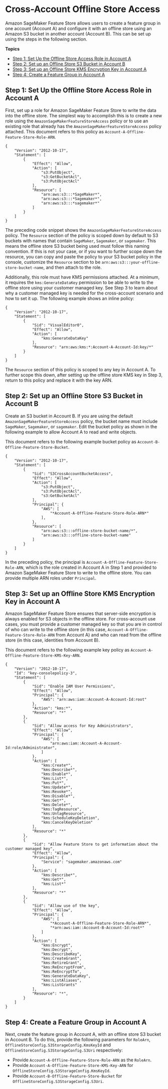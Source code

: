 # Cross\-Account Offline Store Access<a name="feature-store-security-cross-account"></a>

 Amazon SageMaker Feature Store allows users to create a feature group in one account \(Account A\) and configure it with an offline store using an Amazon S3 bucket in another account \(Account B\)\. This can be set up using the steps in the following section\.

**Topics**
+ [Step 1: Set Up the Offline Store Access Role in Account A](#feature-store-setup-step1)
+ [Step 2: Set up an Offline Store S3 Bucket in Account B](#feature-store-setup-step2)
+ [Step 3: Set up an Offline Store KMS Encryption Key in Account A](#feature-store-setup-step3)
+ [Step 4: Create a Feature Group in Account A](#feature-store-setup-step4)

## Step 1: Set Up the Offline Store Access Role in Account A<a name="feature-store-setup-step1"></a>

First, set up a role for Amazon SageMaker Feature Store to write the data into the offline store\. The simplest way to accomplish this is to create a new role using the `AmazonSageMakerFeatureStoreAccess` policy or to use an existing role that already has the `AmazonSageMakerFeatureStoreAccess` policy attached\. This document refers to this policy as `Account-A-Offline-Feature-Store-Role-ARN`\. 

```
{
    "Version": "2012-10-17",
    "Statement": [
        {
            "Effect": "Allow",
            "Action": [
                "s3:PutObject",
                "s3:GetBucketAcl",
                "s3:PutObjectAcl"
            ],
            "Resource": [
                "arn:aws:s3:::*SageMaker*",
                "arn:aws:s3:::*Sagemaker*",
                "arn:aws:s3:::*sagemaker*"
            ]
        }
    ]
}
```

The preceding code snippet shows the `AmazonSageMakerFeatureStoreAccess` policy\. The `Resource` section of the policy is scoped down by default to S3 buckets with names that contain `SageMaker`, `Sagemaker`, or `sagemaker`\. This means the offline store S3 bucket being used must follow this naming convention\. If this is not your case, or if you want to further scope down the resource, you can copy and paste the policy to your S3 bucket policy in the console, customize the `Resource` section to be `arn:aws:s3:::your-offline-store-bucket-name`, and then attach to the role\. 

Additionally, this role must have KMS permissions attached\. At a minimum, it requires the `kms:GenerateDataKey` permission to be able to write to the offline store using your customer managed key\. See Step 3 to learn about why a customer managed key is needed for the cross\-account scenario and how to set it up\. The following example shows an inline policy: 

```
{
    "Version": "2012-10-17",
    "Statement": [
        {
            "Sid": "VisualEditor0",
            "Effect": "Allow",
            "Action": [
                "kms:GenerateDataKey"
            ],
            "Resource": "arn:aws:kms:*:Account-A-Account-Id:key/*"
        }
    ]
}
```

The `Resource` section of this policy is scoped to any key in Account A\. To further scope this down, after setting up the offline store KMS key in Step 3, return to this policy and replace it with the key ARN\.

## Step 2: Set up an Offline Store S3 Bucket in Account B<a name="feature-store-setup-step2"></a>

Create an S3 bucket in Account B\. If you are using the default `AmazonSageMakerFeatureStoreAccess` policy, the bucket name must include `SageMaker`, `Sagemaker`, or `sagemaker`\. Edit the bucket policy as shown in the following example to allow Account A to read and write objects\.

This document refers to the following example bucket policy as `Account-B-Offline-Feature-Store-Bucket`\. 

```
{
    "Version": "2012-10-17",
    "Statement": [
        {
            "Sid": "S3CrossAccountBucketAccess",
            "Effect": "Allow",
            "Action": [
                "s3:PutObject",
                "s3:PutObjectAcl",
                "s3:GetBucketAcl"
            ],
            "Principal": {
                "AWS": [
                    "*Account-A-Offline-Feature-Store-Role-ARN*"
                ],
            },
            "Resource": [
                "arn:aws:s3:::offline-store-bucket-name/*",
                "arn:aws:s3:::offline-store-bucket-name"
            ]
        }
    ]
}
```

In the preceding policy, the principal is `Account-A-Offline-Feature-Store-Role-ARN`, which is the role created in Account A in Step 1 and provided to Amazon SageMaker Feature Store to write to the offline store\. You can provide multiple ARN roles under `Principal`\.

## Step 3: Set up an Offline Store KMS Encryption Key in Account A<a name="feature-store-setup-step3"></a>

Amazon SageMaker Feature Store ensures that server\-side encryption is always enabled for S3 objects in the offline store\. For cross\-account use cases, you must provide a customer managed key so that you are in control of who can write to the offline store \(in this case, `Account-A-Offline-Feature-Store-Role-ARN` from Account A\) and who can read from the offline store \(in this case, identities from Account B\)\. 

This document refers to the following example key policy as `Account-A-Offline-Feature-Store-KMS-Key-ARN`\.

```
{
    "Version": "2012-10-17",
    "Id": "key-consolepolicy-3",
    "Statement": [
        {
            "Sid": "Enable IAM User Permissions",
            "Effect": "Allow",
            "Principal": {
                "AWS": "arn:aws:iam::Account-A-Account-Id:root"
            },
            "Action": "kms:*",
            "Resource": "*"
        },
        {
            "Sid": "Allow access for Key Administrators",
            "Effect": "Allow",
            "Principal": {
                "AWS": [
                    "arn:aws:iam::Account-A-Account-Id:role/Administrator",
                ]
            },
            "Action": [
                "kms:Create*",
                "kms:Describe*",
                "kms:Enable*",
                "kms:List*",
                "kms:Put*",
                "kms:Update*",
                "kms:Revoke*",
                "kms:Disable*",
                "kms:Get*",
                "kms:Delete*",
                "kms:TagResource",
                "kms:UntagResource",
                "kms:ScheduleKeyDeletion",
                "kms:CancelKeyDeletion"
            ],
            "Resource": "*"
        },
        {
            "Sid": "Allow Feature Store to get information about the customer managed key",
            "Effect": "Allow",
            "Principal": {
                "Service": "sagemaker.amazonaws.com"
            },
            "Action": [
                "kms:Describe*",
                "kms:Get*",
                "kms:List*"
            ],
            "Resource": "*"
        },
        {
            "Sid": "Allow use of the key",
            "Effect": "Allow",
            "Principal": {
                "AWS": [
                    "*Account-A-Offline-Feature-Store-Role-ARN*",
                    "*arn:aws:iam::Account-B-Account-Id:root*"
                ]
            },
            "Action": [
                "kms:Encrypt",
                "kms:Decrypt",
                "kms:DescribeKey",
                "kms:CreateGrant",
                "kms:RetireGrant",
                "kms:ReEncryptFrom",
                "kms:ReEncryptTo",
                "kms:GenerateDataKey",
                "kms:ListAliases",
                "kms:ListGrants"
            ],
            "Resource": "*",
        }
    ]
}
```

## Step 4: Create a Feature Group in Account A<a name="feature-store-setup-step4"></a>

Next, create the feature group in Account A, with an offline store S3 bucket in Account B\. To do this, provide the following parameters for `RoleArn`, `OfflineStoreConfig.S3StorageConfig.KmsKeyId` and `OfflineStoreConfig.S3StorageConfig.S3Uri` respectively: 
+ Provide `Account-A-Offline-Feature-Store-Role-ARN` as the `RoleArn`\.
+ Provide `Account-A-Offline-Feature-Store-KMS-Key-ARN` for `OfflineStoreConfig.S3StorageConfig.KmsKeyId`\.
+ Provide `Account-B-Offline-Feature-Store-Bucket` for `OfflineStoreConfig.S3StorageConfig.S3Uri`\.